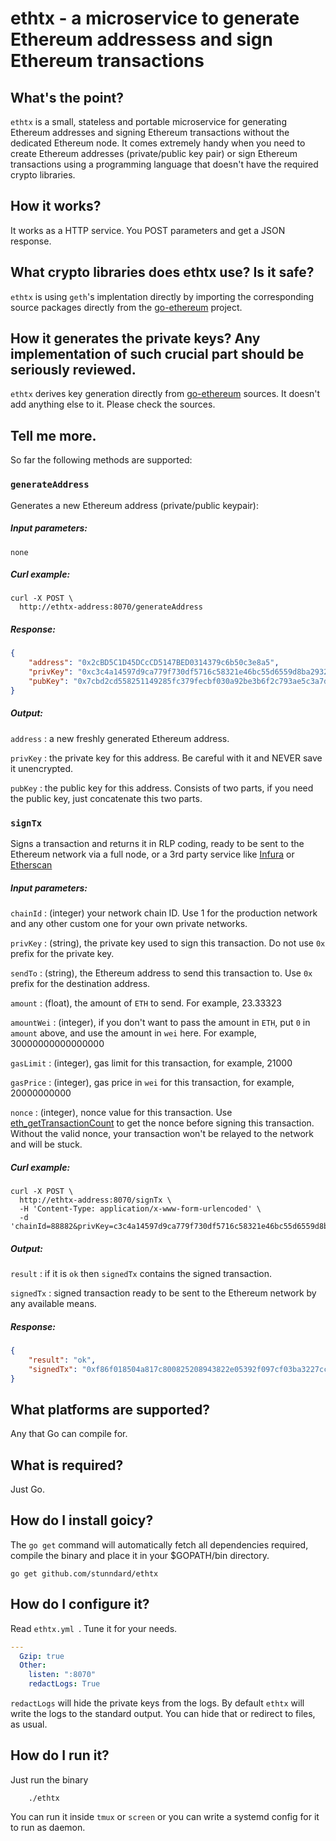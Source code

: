# ethtx - a microservice to generate Ethereum addressess and sign Ethereum transactions

## What's the point?
`ethtx` is a small, stateless and portable microservice for generating Ethereum addresses and signing Ethereum transactions without the dedicated Ethereum node.
It comes extremely handy when you need to create Ethereum addresses (private/public key pair) or sign Ethereum transactions using a programming language that doesn't have the required crypto libraries.

## How it works?
It works as a HTTP service. You POST parameters and get a JSON response.

## What crypto libraries does ethtx use? Is it safe?
`ethtx` is using `geth`'s implentation directly by importing the corresponding source packages directly from the [go-ethereum](https://github.com/ethereum/go-ethereum) project.

## How it generates the private keys? Any implementation of such crucial part should be seriously reviewed.
`ethtx` derives key generation directly from [go-ethereum](https://github.com/ethereum/go-ethereum) sources. It doesn't add anything else to it. Please check the sources.

## Tell me more.
So far the following methods are supported:

### `generateAddress`
Generates a new Ethereum address (private/public keypair):

##### Input parameters:
`none`

##### Curl example:

```
curl -X POST \
  http://ethtx-address:8070/generateAddress
```

##### Response:
```JSON
{
    "address": "0x2cBD5C1D45DCcCD5147BED0314379c6b50c3e8a5",
    "privKey": "0xc3c4a14597d9ca779f730df5716c58321e46bc55d6559d8ba2932f0da04e1dbe",
    "pubKey": "0x7cbd2cd558251149285fc379fecbf030a92be3b6f2c793ae5c3a7dfefe4076da, 0xff5365976d4c8cddb531bf9dcb19963d8e03bebfcac713bca7017886ef5be7ab"
}
```

##### Output:

`address` : a new freshly generated Ethereum address.

`privKey` : the private key for this address. Be careful with it and NEVER save it unencrypted.

`pubKey`  : the public key for this address. Consists of two parts, if you need the public key, just concatenate this two parts.

### `signTx`
Signs a transaction and returns it in RLP coding, ready to be sent to the Ethereum network via a full node, or a 3rd party service like [Infura](https://infura.io/) or [Etherscan](https://etherscan.io/apis)

##### Input parameters:

`chainId` : (integer) your network chain ID. Use 1 for the production network and any other custom one for your own private networks.

`privKey` : (string), the private key used to sign this transaction. Do not use `0x` prefix for the private key.

`sendTo`  : (string), the Ethereum address to send this transaction to. Use `0x` prefix for the destination address.

`amount`  : (float), the amount of `ETH` to send. For example, 23.33323

`amountWei` : (integer), if you don't want to pass the amount in `ETH`, put `0` in `amount` above, and use the amount in `wei` here. For example, 30000000000000000

`gasLimit` : (integer), gas limit for this transaction, for example, 21000

`gasPrice` : (integer), gas price in `wei` for this transaction, for example, 20000000000

`nonce` : (integer), nonce value for this transaction. Use [eth_getTransactionCount](https://github.com/ethereum/wiki/wiki/JSON-RPC#eth_gettransactioncount) to get the nonce before signing this transaction. Without the valid nonce, your transaction won't be relayed to the network and will be stuck.

##### Curl example:

```
curl -X POST \
  http://ethtx-address:8070/signTx \
  -H 'Content-Type: application/x-www-form-urlencoded' \
  -d 'chainId=88882&privKey=c3c4a14597d9ca779f730df5716c58321e46bc55d6559d8ba2932f0da04e1dbe&sendTo=0x3822e05392f097cf03ba3227cc16b73ceb0ee305&amount=0.1&gasLimit=21000&gasPrice=20000000000&nonce=1'
```

##### Output:

`result` : if it is `ok` then `signedTx` contains the signed transaction.

`signedTx` : signed transaction ready to be sent to the Ethereum network by any available means.

##### Response:
```JSON
{
    "result": "ok",
    "signedTx": "0xf86f018504a817c800825208943822e05392f097cf03ba3227cc16b73ceb0ee30588016345785d8a000080830300afa0ab96c871bf77e8f2a67b744fbec7138a45f7a706a3cdd758989f3b49da30299ba05eb9343eb000e620e62c31769d6a5e5ac8c191f3afa2f9c934d541520e4340f9"
}
```

## What platforms are supported?
Any that Go can compile for.

## What is required?
Just Go.

## How do I install goicy?
The `go get` command will automatically fetch all dependencies required, compile the binary and place it in your $GOPATH/bin directory.

    go get github.com/stunndard/ethtx

## How do I configure it?
Read `ethtx.yml `. Tune it for your needs.
```YAML
---
  Gzip: true
  Other:
    listen: ":8070"
    redactLogs: True

```

`redactLogs` will hide the private keys from the logs. By default `ethtx` will write the logs to the standard output. You can hide that or redirect to files, as usual.

## How do I run it?
Just run the binary
```
    ./ethtx
```

You can run it inside `tmux` or `screen` or you can write a systemd config for it to run as daemon.